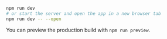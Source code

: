 ```bash
npm run dev
# or start the server and open the app in a new browser tab
npm run dev -- --open
```

You can preview the production build with `npm run preview`.
